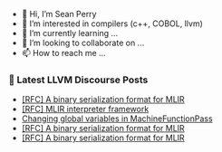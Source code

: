 - 👋 Hi, I’m Sean Perry
- 👀 I’m interested in compilers (c++, COBOL, llvm)
- 🌱 I’m currently learning ...
- 💞️ I’m looking to collaborate on ...
- 📫 How to reach me ...

<!---
s66perry/s66perry is a ✨ special ✨ repository because its `README.md` (this file) appears on your GitHub profile.
You can click the Preview link to take a look at your changes.
--->
### 📕 Latest LLVM Discourse Posts

<!-- DISCOURSE-LLVM:START -->
- [[RFC] A binary serialization format for MLIR](https://discourse.llvm.org/t/rfc-a-binary-serialization-format-for-mlir/63518#post_13)
- [[RFC] MLIR interpreter framework](https://discourse.llvm.org/t/rfc-mlir-interpreter-framework/63567#post_3)
- [Changing global variables in MachineFunctionPass](https://discourse.llvm.org/t/changing-global-variables-in-machinefunctionpass/63584#post_1)
- [[RFC] A binary serialization format for MLIR](https://discourse.llvm.org/t/rfc-a-binary-serialization-format-for-mlir/63518#post_12)
- [[RFC] A binary serialization format for MLIR](https://discourse.llvm.org/t/rfc-a-binary-serialization-format-for-mlir/63518#post_11)
<!-- DISCOURSE-LLVM:END -->
